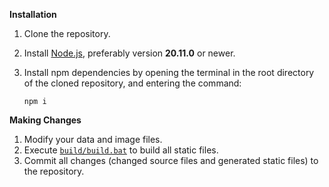 **Installation**
1. Clone the repository.
2. Install [Node.js](https://nodejs.org/download/release/v20.11.0/), preferably version **20.11.0** or newer.
3. Install npm dependencies by opening the terminal in the root directory of the cloned repository, and entering the command:

       npm i

**Making Changes**
1. Modify your data and image files.
2. Execute [`build/build.bat`](build/build.bat) to build all static files.
3. Commit all changes (changed source files and generated static files) to the repository.
